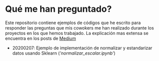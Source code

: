# Qué me han preguntado?

Este repositorio contiene ejemplos de códigos que he escrito para responder las preguntas que mis cowokers me han realizado durante los proyectos en los que hemos trabajado. La explicación mas extensa se encuentra en los posts de [Medium](https://medium.com/@alilarag)

- 20200207: Ejemplo de implementación de normalizar y estandarizar datos usando Sklearn (*'normalizar_escalar.ipynb'*)